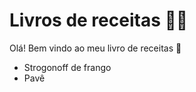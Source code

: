 # Livros de receitas :woman_cook:

Olá! Bem vindo ao meu livro de receitas :wave:

- Strogonoff de frango
- Pavê